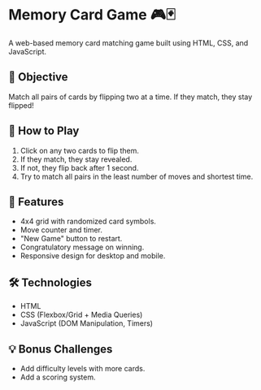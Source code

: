 # Memory Card Game 🎮🃏

A web-based memory card matching game built using HTML, CSS, and JavaScript.

## 🎯 Objective
Match all pairs of cards by flipping two at a time. If they match, they stay flipped!

## 🚀 How to Play
1. Click on any two cards to flip them.
2. If they match, they stay revealed.
3. If not, they flip back after 1 second.
4. Try to match all pairs in the least number of moves and shortest time.

## 🔁 Features
- 4x4 grid with randomized card symbols.
- Move counter and timer.
- "New Game" button to restart.
- Congratulatory message on winning.
- Responsive design for desktop and mobile.

## 🛠 Technologies
- HTML
- CSS (Flexbox/Grid + Media Queries)
- JavaScript (DOM Manipulation, Timers)

## 💡 Bonus Challenges
- Add difficulty levels with more cards.
- Add a scoring system.
